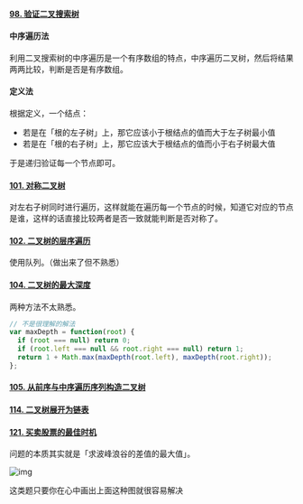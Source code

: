 #### [98. 验证二叉搜索树](https://leetcode.cn/problems/validate-binary-search-tree/)

#### 中序遍历法

利用二叉搜索树的中序遍历是一个有序数组的特点，中序遍历二叉树，然后将结果两两比较，判断是否是有序数组。

#### 定义法

根据定义，一个结点：

+ 若是在「根的左子树」上，那它应该小于根结点的值而大于左子树最小值
+ 若是在「根的右子树」上，那它应该大于根结点的值而小于右子树最大值

于是递归验证每一个节点即可。



#### [101. 对称二叉树](https://leetcode.cn/problems/symmetric-tree/)

对左右子树同时进行遍历，这样就能在遍历每一个节点的时候，知道它对应的节点是谁，这样的话直接比较两者是否一致就能判断是否对称了。



#### [102. 二叉树的层序遍历](https://leetcode.cn/problems/binary-tree-level-order-traversal/)

使用队列。（做出来了但不熟悉）



#### [104. 二叉树的最大深度](https://leetcode.cn/problems/maximum-depth-of-binary-tree/)

两种方法不太熟悉。

~~~js
// 不是很理解的解法
var maxDepth = function(root) {
  if (root === null) return 0;
  if (root.left === null && root.right === null) return 1;
  return 1 + Math.max(maxDepth(root.left), maxDepth(root.right));
};
~~~



#### [105. 从前序与中序遍历序列构造二叉树](https://leetcode.cn/problems/construct-binary-tree-from-preorder-and-inorder-traversal/)

#### [114. 二叉树展开为链表](https://leetcode.cn/problems/flatten-binary-tree-to-linked-list/)

#### [121. 买卖股票的最佳时机](https://leetcode.cn/problems/best-time-to-buy-and-sell-stock/)

问题的本质其实就是「求波峰浪谷的差值的最大值」。

![img](https://tva1.sinaimg.cn/large/007S8ZIlly1ghlu6k05dqj30jg0c20tf.jpg)

这类题只要你在心中画出上面这种图就很容易解决